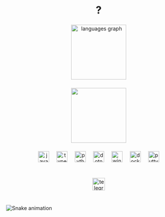 <h1 align="center">?</h1>

###

<div align="center">
  <img src="https://github-readme-stats.vercel.app/api/top-langs?username=Nxghta&locale=en&hide_title=false&layout=compact&card_width=320&langs_count=5&theme=dracula&hide_border=false" height="150" alt="languages graph"  />
</div>

###

<div align="center">
  <img height="150" src="https://external-content.duckduckgo.com/iu/?u=https%3A%2F%2Fsteamuserimages-a.akamaihd.net%2Fugc%2F261587711495132850%2FEDF4D593A6B628FAB30B5A86BEC0DDB6D78148B9%2F%3Fimw%3D5000%26imh%3D5000%26ima%3Dfit%26impolicy%3DLetterbox%26imcolor%3D%2523000000%26letterbox%3Dfalse&f=1&nofb=1&ipt=4e66074ba74eec3f818c7350c04c585d45b951b657e26d72f2ba2ad16e5bc5cb&ipo=images"  />
</div>

###

<div align="center">
  <img src="https://cdn.jsdelivr.net/gh/devicons/devicon/icons/javascript/javascript-original.svg" height="30" alt="javascript logo"  />
  <img width="12" />
  <img src="https://cdn.jsdelivr.net/gh/devicons/devicon/icons/typescript/typescript-original.svg" height="30" alt="typescript logo"  />
  <img width="12" />
  <img src="https://cdn.jsdelivr.net/gh/devicons/devicon/icons/python/python-original.svg" height="30" alt="python logo"  />
  <img width="12" />
  <img src="https://cdn.jsdelivr.net/gh/devicons/devicon/icons/dotnetcore/dotnetcore-original.svg" height="30" alt="dotnetcore logo"  />
  <img width="12" />
  <img src="https://cdn.jsdelivr.net/gh/devicons/devicon/icons/windows8/windows8-original.svg" height="30" alt="windows8 logo"  />
  <img width="12" />
  <img src="https://cdn.jsdelivr.net/gh/devicons/devicon/icons/docker/docker-original.svg" height="30" alt="docker logo"  />
  <img width="12" />
  <img src="https://cdn.jsdelivr.net/gh/devicons/devicon/icons/putty/putty-original.svg" height="30" alt="putty logo"  />
</div>

###

<br clear="both">

<div align="center">
  <a href="https://t.me/lourenco_fvt" target="_blank">
    <img src="https://img.shields.io/static/v1?message=Telegram&logo=telegram&label=&color=2CA5E0&logoColor=white&labelColor=&style=for-the-badge" height="34" alt="telegram logo"  />
  </a>
</div>

###

<br clear="both">

<img src="https://raw.githubusercontent.com/Nxghta/Nxghta/.github/workflows/snake.svg" alt="Snake animation" />

###
